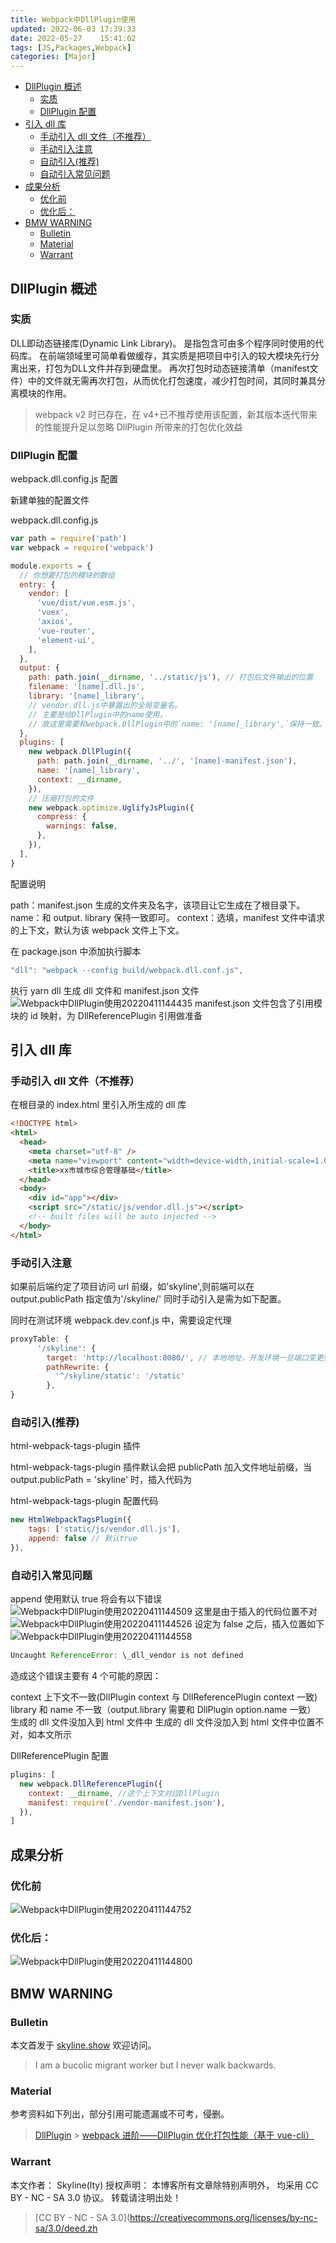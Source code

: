 ```yaml
---
title: Webpack中DllPlugin使用
updated: 2022-06-03	17:39:33
date: 2022-05-27	15:41:02
tags: [JS,Packages,Webpack]
categories: [Major]
---
```

            
            

<!-- @import "[TOC]" {cmd="toc" depthFrom=1 depthTo=6 orderedList=false} -->

<!-- code_chunk_output -->

  - [DllPlugin 概述](#dllplugin-概述)
    - [实质](#实质)
    - [DllPlugin 配置](#dllplugin-配置)
  - [引入 dll 库](#引入-dll-库)
    - [手动引入 dll 文件（不推荐）](#手动引入-dll-文件不推荐)
    - [手动引入注意](#手动引入注意)
    - [自动引入(推荐)](#自动引入推荐)
    - [自动引入常见问题](#自动引入常见问题)
  - [成果分析](#成果分析)
    - [优化前](#优化前)
    - [优化后：](#优化后)
  - [BMW WARNING](#bmw-warning)
    - [Bulletin](#bulletin)
    - [Material](#material)
    - [Warrant](#warrant)

<!-- /code_chunk_output -->

## DllPlugin 概述

### 实质
DLL即动态链接库(Dynamic Link Library)。
是指包含可由多个程序同时使用的代码库。
在前端领域里可简单看做缓存，其实质是把项目中引入的较大模块先行分离出来，打包为DLL文件并存到硬盘里。
再次打包时动态链接清单（manifest文件）中的文件就无需再次打包，从而优化打包速度，减少打包时间，其同时兼具分离模块的作用。

> webpack v2 时已存在，在 v4+已不推荐使用该配置，新其版本迭代带来的性能提升足以忽略 DllPlugin 所带来的打包优化效益

### DllPlugin 配置

webpack.dll.config.js 配置

新建单独的配置文件

webpack.dll.config.js

```js
var path = require('path')
var webpack = require('webpack')

module.exports = {
  // 你想要打包的模块的数组
  entry: {
    vendor: [
      'vue/dist/vue.esm.js',
      'vuex',
      'axios',
      'vue-router',
      'element-ui',
    ],
  },
  output: {
    path: path.join(__dirname, '../static/js'), // 打包后文件输出的位置
    filename: '[name].dll.js',
    library: '[name]_library',
    // vendor.dll.js中暴露出的全局变量名。
    // 主要是给DllPlugin中的name使用，
    // 故这里需要和webpack.DllPlugin中的`name: '[name]_library',`保持一致。
  },
  plugins: [
    new webpack.DllPlugin({
      path: path.join(__dirname, '../', '[name]-manifest.json'),
      name: '[name]_library',
      context: __dirname,
    }),
    // 压缩打包的文件
    new webpack.optimize.UglifyJsPlugin({
      compress: {
        warnings: false,
      },
    }),
  ],
}
```

配置说明

path：manifest.json 生成的文件夹及名字，该项目让它生成在了根目录下。
name：和 output. library 保持一致即可。
context：选填，manifest 文件中请求的上下文，默认为该 webpack 文件上下文。

在 package.json 中添加执行脚本

```js
"dll": "webpack --config build/webpack.dll.conf.js",
```

执行 yarn dll
生成 dll 文件和 manifest.json 文件
![Webpack中DllPlugin使用20220411144435](https://raw.githubusercontent.com/skylinety/blog-pics/master/imgs/Webpack%E4%B8%ADDllPlugin%E4%BD%BF%E7%94%A820220411144435.png)
manifest.json 文件包含了引用模块的 id 映射，为 DllReferencePlugin 引用做准备

## 引入 dll 库

### 手动引入 dll 文件（不推荐）

在根目录的 index.html 里引入所生成的 dll 库

```html
<!DOCTYPE html>
<html>
  <head>
    <meta charset="utf-8" />
    <meta name="viewport" content="width=device-width,initial-scale=1.0" />
    <title>xx市城市综合管理基础</title>
  </head>
  <body>
    <div id="app"></div>
    <script src="/static/js/vendor.dll.js"></script>
    <!-- built files will be auto injected -->
  </body>
</html>
```

### 手动引入注意
<!--more-->

如果前后端约定了项目访问 url 前缀，如'skyline',则前端可以在 output.publicPath 指定值为'/skyline/'
同时手动引入是需为如下配置。

同时在测试环境 webpack.dev.conf.js 中，需要设定代理

```js
proxyTable: {
      '/skyline': {
        target: 'http://localhost:8080/', // 本地地址，开发环境一旦端口变更就要更改，非常麻烦
        pathRewrite: {
          '^/skyline/static': '/static'
        },
}
```

### 自动引入(推荐)

html-webpack-tags-plugin 插件

html-webpack-tags-plugin 插件默认会把 publicPath 加入文件地址前缀，当 output.publicPath = 'skyline' 时，插入代码为<script src="/skyline/static/js/vendor.dll.js"></script>

html-webpack-tags-plugin 配置代码

```js
new HtmlWebpackTagsPlugin({
    tags: ['static/js/vendor.dll.js'],
    append: false // 默认true
}),
```

### 自动引入常见问题

append 使用默认 true 将会有以下错误
![Webpack中DllPlugin使用20220411144509](https://raw.githubusercontent.com/skylinety/blog-pics/master/imgs/Webpack%E4%B8%ADDllPlugin%E4%BD%BF%E7%94%A820220411144509.png)
这里是由于插入的代码位置不对
![Webpack中DllPlugin使用20220411144526](https://raw.githubusercontent.com/skylinety/blog-pics/master/imgs/Webpack%E4%B8%ADDllPlugin%E4%BD%BF%E7%94%A820220411144526.png)
设定为 false 之后，插入位置如下
![Webpack中DllPlugin使用20220411144558](https://raw.githubusercontent.com/skylinety/blog-pics/master/imgs/Webpack%E4%B8%ADDllPlugin%E4%BD%BF%E7%94%A820220411144558.png)

```js
Uncaught ReferenceError: \_dll_vendor is not defined
```

造成这个错误主要有 4 个可能的原因：

context 上下文不一致(DllPlugin context 与 DllReferencePlugin context 一致)
library 和 name 不一致（output.library 需要和 DllPlugin option.name 一致）
生成的 dll 文件没加入到 html 文件中
生成的 dll 文件没加入到 html 文件中位置不对，如本文所示

DllReferencePlugin 配置

```js
plugins: [
  new webpack.DllReferencePlugin({
    context: __dirname, //这个上下文对应DllPlugin
    manifest: require('./vendor-manifest.json'),
  }),
]
```

## 成果分析

### 优化前

![Webpack中DllPlugin使用20220411144752](https://raw.githubusercontent.com/skylinety/blog-pics/master/imgs/Webpack%E4%B8%ADDllPlugin%E4%BD%BF%E7%94%A820220411144752.png)

### 优化后：

![Webpack中DllPlugin使用20220411144800](https://raw.githubusercontent.com/skylinety/blog-pics/master/imgs/Webpack%E4%B8%ADDllPlugin%E4%BD%BF%E7%94%A820220411144800.png)

## BMW WARNING

### Bulletin

本文首发于 [skyline.show](http://www.skyline.show)  欢迎访问。

> I am a bucolic migrant worker but I never walk backwards.

### Material

参考资料如下列出，部分引用可能遗漏或不可考，侵删。

> [DllPlugin](https://webpack.js.org/plugins/dll-plugin) > [webpack 进阶——DllPlugin 优化打包性能（基于 vue-cli）](https://juejin.im/entry/598bcbc76fb9a03c5754d211)

### Warrant

本文作者： Skyline(lty)
授权声明： 本博客所有文章除特别声明外， 均采用 CC BY - NC - SA 3.0 协议。 转载请注明出处！

> [CC BY - NC - SA 3.0](https://creativecommons.org/licenses/by-nc-sa/3.0/deed.zh
